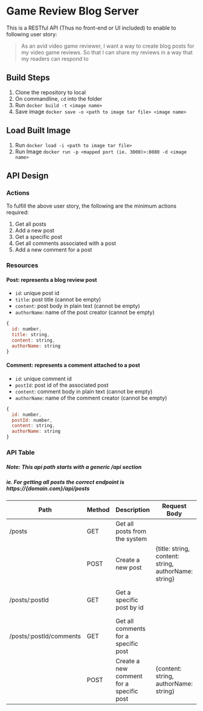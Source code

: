 # Game Review Blog Server
This is a RESTful API (Thus no front-end or UI included) to enable to following user story:
>As an avid video game reviewer,
>I want a way to create blog posts for my video game reviews.
>So that I can share my reviews in a way that my readers can respond to

## Build Steps
1. Clone the repository to local
2. On commandline, `cd` into the folder
3. Run `docker build -t <image name>`
4. Save image `docker save -o <path to image tar file> <image name>`

## Load Built Image
1. Run `docker load -i <path to image tar file>`
2. Run Image `docker run -p <mapped port (ie. 3000)>:8080 -d <image name>`

## API Design
### Actions
To fulfill the above user story, the following are the minimum actions required:
1. Get all posts
2. Add a new post
3. Get a specific post
4. Get all comments associated with a post
5. Add a new comment for a post

### Resources
#### Post: represents a blog review post
* `id`: unique post id
* `title`: post title (cannot be empty)
* `content`: post body in plain text (cannot be empty)
* `authorName`: name of the post creator (cannot be empty)
```javascript
{
  id: number,
  title: string,
  content: string,
  authorName: string
}
```

#### Comment: represents a comment attached to a post
* `id`: unique comment id
* `postId`: post id of the associated post
* `content`: comment body in plain text (cannot be empty)
* `authorName`: name of the comment creator (cannot be empty)
```javascript
{
  id: number,
  postId: number,
  content: string,
  authorName: string
}
```

### API Table

##### Note: This api path starts with a generic /api section
#####      ie. For getting all posts the correct endpoint is https://{domain.com}/api/posts

| Path | Method | Description | Request Body | Response Status | Response Format |
| ---- | ------ | ----------- | -------------- | --------------- | --------------- |
|/posts| GET  | Get all posts from the system|  | 200(OK)        | Post[]          |
|      | POST | Create a new post | {title: string, content: string, authorName: string} | 201(CREATED), 400(BAD_REQUEST) | {data: Post} \| {error: string} |
|/posts/:postId| GET | Get a specific post by id |  | 200(OK), 404(NOT_FOUND) | {data: Post} \| {error: string} |
|/posts/:postId/comments| GET | Get all comments for a specific post |  | 200(OK), 404(NOT_FOUND) | Post[] \| [] |
| | POST | Create a new comment for a specific post | {content: string, authorName: string} | 201(CREATED), 400(BAD_REQUEST) | {data: Comment} \| {error: string} |

